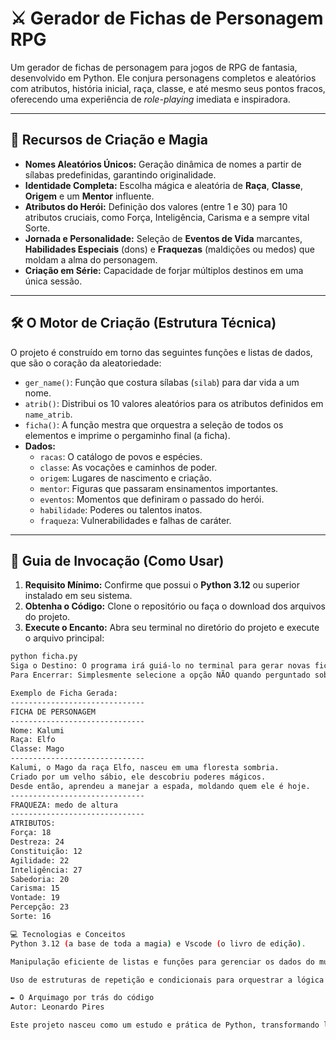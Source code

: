 # ⚔️ Gerador de Fichas de Personagem RPG

 Um gerador de fichas de personagem para jogos de RPG de fantasia, desenvolvido em Python. Ele conjura personagens completos e aleatórios com atributos, história inicial, raça, classe, e até mesmo seus pontos fracos, oferecendo uma experiência de *role-playing* imediata e inspiradora.

---

## 🌟 Recursos de Criação e Magia

- **Nomes Aleatórios Únicos:** Geração dinâmica de nomes a partir de sílabas predefinidas, garantindo originalidade.
- **Identidade Completa:** Escolha mágica e aleatória de **Raça**, **Classe**, **Origem** e um **Mentor** influente.
- **Atributos do Herói:** Definição dos valores (entre 1 e 30) para 10 atributos cruciais, como Força, Inteligência, Carisma e a sempre vital Sorte.
- **Jornada e Personalidade:** Seleção de **Eventos de Vida** marcantes, **Habilidades Especiais** (dons) e **Fraquezas** (maldições ou medos) que moldam a alma do personagem.
- **Criação em Série:** Capacidade de forjar múltiplos destinos em uma única sessão.

---

## 🛠️ O Motor de Criação (Estrutura Técnica)

O projeto é construído em torno das seguintes funções e listas de dados, que são o coração da aleatoriedade:

- `ger_name()`: Função que costura sílabas (`silab`) para dar vida a um nome.
- `atrib()`: Distribui os 10 valores aleatórios para os atributos definidos em `name_atrib`.
- `ficha()`: A função mestra que orquestra a seleção de todos os elementos e imprime o pergaminho final (a ficha).
- **Dados:**
    - `racas`: O catálogo de povos e espécies.
    - `classe`: As vocações e caminhos de poder.
    - `origem`: Lugares de nascimento e criação.
    - `mentor`: Figuras que passaram ensinamentos importantes.
    - `eventos`: Momentos que definiram o passado do herói.
    - `habilidade`: Poderes ou talentos inatos.
    - `fraqueza`: Vulnerabilidades e falhas de caráter.

---

## 📜 Guia de Invocação (Como Usar)

1. **Requisito Mínimo:** Confirme que possui o **Python 3.12** ou superior instalado em seu sistema.
2. **Obtenha o Código:** Clone o repositório ou faça o download dos arquivos do projeto.
3. **Execute o Encanto:** Abra seu terminal no diretório do projeto e execute o arquivo principal:

```bash
python ficha.py
Siga o Destino: O programa irá guiá-lo no terminal para gerar novas fichas.
Para Encerrar: Simplesmente selecione a opção NÃO quando perguntado sobre criar outro personagem.

Exemplo de Ficha Gerada:
------------------------------
FICHA DE PERSONAGEM
------------------------------
Nome: Kalumi
Raça: Elfo
Classe: Mago
------------------------------
Kalumi, o Mago da raça Elfo, nasceu em uma floresta sombria.
Criado por um velho sábio, ele descobriu poderes mágicos.
Desde então, aprendeu a manejar a espada, moldando quem ele é hoje.
------------------------------
FRAQUEZA: medo de altura
------------------------------
ATRIBUTOS:
Força: 18
Destreza: 24
Constituição: 12
Agilidade: 22
Inteligência: 27
Sabedoria: 20
Carisma: 15
Vontade: 19
Percepção: 23
Sorte: 16

💻 Tecnologias e Conceitos
Python 3.12 (a base de toda a magia) e Vscode (o livro de edição).

Manipulação eficiente de listas e funções para gerenciar os dados do mundo.

Uso de estruturas de repetição e condicionais para orquestrar a lógica de criação.

✒️ O Arquimago por trás do código
Autor: Leonardo Pires

Este projeto nasceu como um estudo e prática de Python, transformando linhas de código em narrativas e personagens.